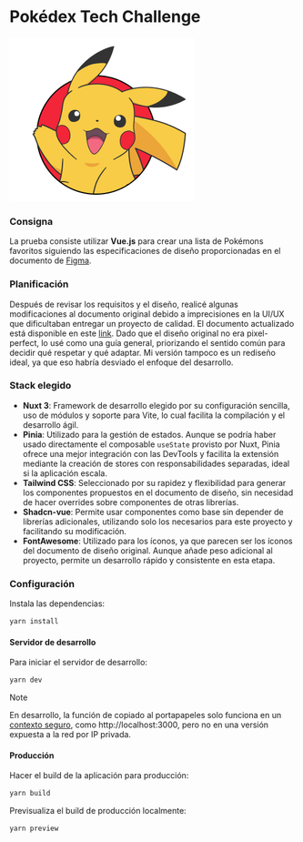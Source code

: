 # Pokédex Tech Challenge
![Pikachu te saluda](https://github.com/eypacha/pokedex-tech-challenge/blob/master/public/img/pikachu.webp)
### Consigna

La prueba consiste utilizar **Vue.js** para crear una lista de Pokémons favoritos siguiendo las especificaciones de diseño proporcionadas en el documento de [Figma](https://figma.com/design/RxextQHeFs98SQKdpTrahk/Pokédex).

### Planificación

Después de revisar los requisitos y el diseño, realicé algunas modificaciones al documento original debido a imprecisiones en la UI/UX que dificultaban entregar un proyecto de calidad. El documento actualizado está disponible en este [link](https://figma.com/design/LpJ72b9fSt8yfqOguKCFaW/Pokédex). Dado que el diseño original no era pixel-perfect, lo usé como una guía general, priorizando el sentido común para decidir qué respetar y qué adaptar. Mi versión tampoco es un rediseño ideal, ya que eso habría desviado el enfoque del desarrollo.

### Stack elegido

- **Nuxt 3**: Framework de desarrollo elegido por su configuración sencilla, uso de módulos y soporte para Vite, lo cual facilita la compilación y el desarrollo ágil.
- **Pinia**: Utilizado para la gestión de estados. Aunque se podría haber usado directamente el composable `useState` provisto por Nuxt, Pinia ofrece una mejor integración con las DevTools y facilita la extensión mediante la creación de stores con responsabilidades separadas, ideal si la aplicación escala.
- **Tailwind CSS**: Seleccionado por su rapidez y flexibilidad para generar los componentes propuestos en el documento de diseño, sin necesidad de hacer overrides sobre componentes de otras librerías.
- **Shadcn-vue**: Permite usar componentes como base sin depender de librerías adicionales, utilizando solo los necesarios para este proyecto y facilitando su modificación.
- **FontAwesome**: Utilizado para los íconos, ya que parecen ser los íconos del documento de diseño original. Aunque añade peso adicional al proyecto, permite un desarrollo rápido y consistente en esta etapa.

### Configuración

Instala las dependencias:

```bash
yarn install
```

#### Servidor de desarrollo

Para iniciar el servidor de desarrollo:

```bash
yarn dev
```

> [!NOTE] 
> En desarrollo, la función de copiado al portapapeles solo funciona en un  [contexto seguro](https://developer.mozilla.org/en-US/docs/Web/Security/Secure_Contexts),  como http://localhost:3000, pero no en una versión expuesta a la red por IP privada.

#### Producción

Hacer el build de la aplicación para producción:

```bash
yarn build
```

Previsualiza el build de producción localmente:

```bash
yarn preview
```